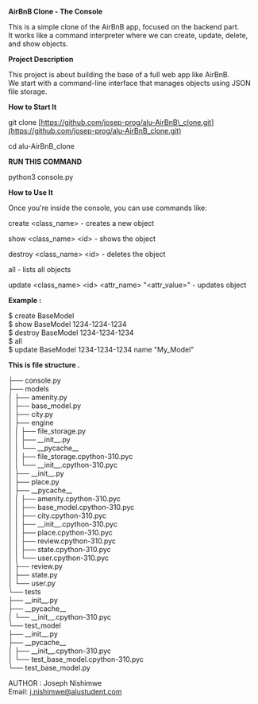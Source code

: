 **AirBnB Clone \- The Console**

This is a simple clone of the AirBnB app, focused on the backend part.    
It works like a command interpreter where we can create, update, delete, and show objects.  

**Project Description**

This project is about building the base of a full web app like AirBnB.    
We start with a command-line interface that manages objects using JSON file storage.

**How to Start It**

git clone [https://github.com/josep-prog/alu-AirBnB\_clone.git](https://github.com/josep-prog/alu-AirBnB_clone.git)

cd alu-AirBnB\_clone

**RUN THIS COMMAND**

python3 console.py

**How to Use It**

Once you're inside the console, you can use commands like:

create \<class\_name\> \- creates a new object

show \<class\_name\> \<id\> \- shows the object

destroy \<class\_name\> \<id\> \- deletes the object

all \- lists all objects

update \<class\_name\> \<id\> \<attr\_name\> "\<attr\_value\>" \- updates object

**Example :** 

$ create BaseModel  
$ show BaseModel 1234-1234-1234  
$ destroy BaseModel 1234-1234-1234  
$ all  
$ update BaseModel 1234-1234-1234 name "My\_Model"

**This is file structure .**

├── console.py  
├── models  
│   ├── amenity.py  
│   ├── base\_model.py  
│   ├── city.py  
│   ├── engine  
│   │   ├── file\_storage.py  
│   │   ├── \_\_init\_\_.py  
│   │   └── \_\_pycache\_\_  
│   │       ├── file\_storage.cpython-310.pyc  
│   │       └── \_\_init\_\_.cpython-310.pyc  
│   ├── \_\_init\_\_.py  
│   ├── place.py  
│   ├── \_\_pycache\_\_  
│   │   ├── amenity.cpython-310.pyc  
│   │   ├── base\_model.cpython-310.pyc  
│   │   ├── city.cpython-310.pyc  
│   │   ├── \_\_init\_\_.cpython-310.pyc  
│   │   ├── place.cpython-310.pyc  
│   │   ├── review.cpython-310.pyc  
│   │   ├── state.cpython-310.pyc  
│   │   └── user.cpython-310.pyc  
│   ├── review.py  
│   ├── state.py  
│   └── user.py  
└── tests  
    ├── \_\_init\_\_.py  
    ├── \_\_pycache\_\_  
    │   └── \_\_init\_\_.cpython-310.pyc  
    └── test\_model  
        ├── \_\_init\_\_.py  
        ├── \_\_pycache\_\_  
        │   ├── \_\_init\_\_.cpython-310.pyc  
        │   └── test\_base\_model.cpython-310.pyc  
        └── test\_base\_model.py

AUTHOR : Joseph Nishimwe  
Email: [j.nishimwe@alustudent.com](mailto:j.nishimwe@alustudent.com)

